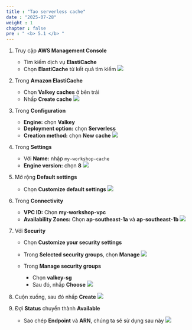 ```yaml
---
title : "Tạo serverless cache"
date : "2025-07-28" 
weight : 1
chapter : false
pre : " <b> 5.1 </b> "
---
```


1. Truy cập **AWS Management Console**
    - Tìm kiếm dịch vụ **ElastiCache**
    - Chọn **ElastiCache** từ kết quả tìm kiếm
    ![](/images/5.ElastiCache/1.png)

2. Trong **Amazon ElastiCache**
    - Chọn **Valkey caches** ở bên trái
    - Nhấp **Create cache** 
    ![](/images/5.ElastiCache/2.png)

3. Trong **Configuration**
    - **Engine:** chọn **Valkey**
    - **Deployment option:** chọn **Serverless**
    - **Creation method:** chọn **New cache**
    ![](/images/5.ElastiCache/3.png)

4. Trong **Settings**
    - Với **Name:** nhập `my-workshop-cache`
    - **Engine version:** chọn **8**
    ![](/images/5.ElastiCache/4.png)

5. Mở rộng **Default settings**
    - Chọn **Customize default settings**
    ![](/images/5.ElastiCache/5.png)

6. Trong **Connectivity**
    - **VPC ID:** Chọn **my-workshop-vpc**
    - **Availability Zones:** Chọn **ap-southeast-1a** và **ap-southeast-1b**
    ![](/images/5.ElastiCache/6.png)

7. Với **Security**
    - Chọn **Customize your security settings**
    - Trong **Selected security groups**, chọn **Manage**
    ![](/images/5.ElastiCache/7.1.png)

    - Trong **Manage security groups**
        - Chọn **valkey-sg**
        - Sau đó, nhấp **Choose**
        ![](/images/5.ElastiCache/7.2.png)

8. Cuộn xuống, sau đó nhấp **Create**
    ![](/images/5.ElastiCache/8.png)

9. Đợi **Status** chuyển thành **Available**
    - Sao chép **Endpoint** và **ARN**, chúng ta sẽ sử dụng sau này
    ![](/images/5.ElastiCache/9.png)